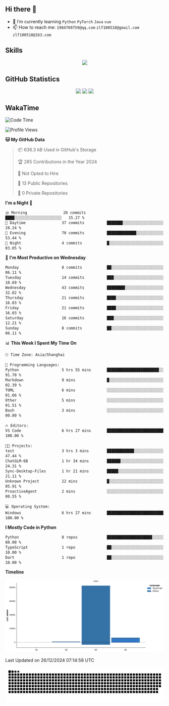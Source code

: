 ## Hi there 👋

- 🌱 I’m currently learning `Python` `PyTorch` `Java` `vue`
- 📫 How to reach me: `1984769759@qq.com` `zlf100518@gmail.com` `zlf100518@163.com`

## Skills
<div align="center"> <img src="https://skillicons.dev/icons?i=python,linux,git,github,html,css,js,ts" /> </div>

## GitHub Statistics

<div align="center">
  <img src="https://github-readme-stats.vercel.app/api?username=CloudSwordSage&show_icons=true&theme=tokyonight" />
  <img src="https://github-readme-stats.vercel.app/api/top-langs/?username=CloudSwordSage&show_icons=true&theme=tokyonight" />
  <img src="https://github-readme-activity-graph.vercel.app/graph?username=CloudSwordSage&theme=xcode" />
</div>

## WakaTime

<!--START_SECTION:waka-->
![Code Time](http://img.shields.io/badge/Code%20Time-257%20hrs%2019%20mins-blue)

![Profile Views](http://img.shields.io/badge/Profile%20Views-1-blue)

**🐱 My GitHub Data** 

> 📦 636.3 kB Used in GitHub's Storage 
 > 
> 🏆 285 Contributions in the Year 2024
 > 
> 🚫 Not Opted to Hire
 > 
> 📜 13 Public Repositories 
 > 
> 🔑 0 Private Repositories 
 > 
**I'm a Night 🦉** 

```text
🌞 Morning                20 commits          ████░░░░░░░░░░░░░░░░░░░░░   15.27 % 
🌆 Daytime                37 commits          ███████░░░░░░░░░░░░░░░░░░   28.24 % 
🌃 Evening                70 commits          █████████████░░░░░░░░░░░░   53.44 % 
🌙 Night                  4 commits           █░░░░░░░░░░░░░░░░░░░░░░░░   03.05 % 
```
📅 **I'm Most Productive on Wednesday** 

```text
Monday                   8 commits           ██░░░░░░░░░░░░░░░░░░░░░░░   06.11 % 
Tuesday                  14 commits          ███░░░░░░░░░░░░░░░░░░░░░░   10.69 % 
Wednesday                43 commits          ████████░░░░░░░░░░░░░░░░░   32.82 % 
Thursday                 21 commits          ████░░░░░░░░░░░░░░░░░░░░░   16.03 % 
Friday                   21 commits          ████░░░░░░░░░░░░░░░░░░░░░   16.03 % 
Saturday                 16 commits          ███░░░░░░░░░░░░░░░░░░░░░░   12.21 % 
Sunday                   8 commits           ██░░░░░░░░░░░░░░░░░░░░░░░   06.11 % 
```


📊 **This Week I Spent My Time On** 

```text
🕑︎ Time Zone: Asia/Shanghai

💬 Programming Languages: 
Python                   5 hrs 55 mins       ███████████████████████░░   91.70 % 
Markdown                 9 mins              █░░░░░░░░░░░░░░░░░░░░░░░░   02.39 % 
TOML                     6 mins              ░░░░░░░░░░░░░░░░░░░░░░░░░   01.66 % 
Other                    5 mins              ░░░░░░░░░░░░░░░░░░░░░░░░░   01.51 % 
Bash                     3 mins              ░░░░░░░░░░░░░░░░░░░░░░░░░   00.80 % 

🔥 Editors: 
VS Code                  6 hrs 27 mins       █████████████████████████   100.00 % 

🐱‍💻 Projects: 
test                     3 hrs 3 mins        ████████████░░░░░░░░░░░░░   47.44 % 
ChatGLM-6B               1 hr 34 mins        ██████░░░░░░░░░░░░░░░░░░░   24.31 % 
Sync-Desktop-Files       1 hr 21 mins        █████░░░░░░░░░░░░░░░░░░░░   21.11 % 
Unknown Project          22 mins             █░░░░░░░░░░░░░░░░░░░░░░░░   05.91 % 
ProactiveAgent           2 mins              ░░░░░░░░░░░░░░░░░░░░░░░░░   00.55 % 

💻 Operating System: 
Windows                  6 hrs 27 mins       █████████████████████████   100.00 % 
```

**I Mostly Code in Python** 

```text
Python                   8 repos             ████████████████████░░░░░   80.00 % 
TypeScript               1 repo              ██░░░░░░░░░░░░░░░░░░░░░░░   10.00 % 
Dart                     1 repo              ██░░░░░░░░░░░░░░░░░░░░░░░   10.00 % 
```



**Timeline**

![Lines of Code chart](https://raw.githubusercontent.com/CloudSwordSage/CloudSwordSage/main/assets/bar_graph.png)


 Last Updated on 26/12/2024 07:14:58 UTC
<!--END_SECTION:waka-->

<div align="center"><img src="./assets/github-snake-dark.svg" /></div>
